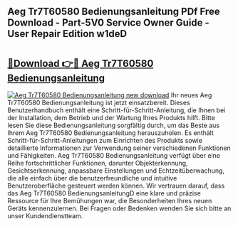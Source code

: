 ## Aeg Tr7T60580 Bedienungsanleitung PDf Free Download - Part-5V0 Service Owner Guide - User Repair Edition w1deD

# <h2><a href="http://df2b8g.blite.top/?on=Aeg+Tr7T60580+Bedienungsanleitung">🔗Download 👉🔴 Aeg Tr7T60580 Bedienungsanleitung</a></h2>

[![Aeg Tr7T60580 Bedienungsanleitung new download](https://i.imgur.com/lujVjoI.png)](http://df2b8g.blite.top/?on=Aeg+Tr7T60580+Bedienungsanleitung)
Ihr neues Aeg Tr7T60580 Bedienungsanleitung ist jetzt einsatzbereit. Dieses Benutzerhandbuch enthält eine Schritt-für-Schritt-Anleitung, die Ihnen bei der Installation, dem Betrieb und der Wartung Ihres Produkts hilft. Bitte lesen Sie diese Bedienungsanleitung sorgfältig durch, um das Beste aus Ihrem Aeg Tr7T60580 Bedienungsanleitung herauszuholen. Es enthält Schritt-für-Schritt-Anleitungen zum Einrichten des Produkts sowie detaillierte Informationen zur Verwendung seiner verschiedenen Funktionen und Fähigkeiten. Aeg Tr7T60580 Bedienungsanleitung verfügt über eine Reihe fortschrittlicher Funktionen, darunter Objekterkennung, Gesichtserkennung, anpassbare Einstellungen und Echtzeitüberwachung, die alle einfach über die benutzerfreundliche und intuitive Benutzeroberfläche gesteuert werden können. Wir vertrauen darauf, dass das Aeg Tr7T60580 BedienungsanleitungD eine klare und präzise Ressource für Ihre Bemühungen war, die Besonderheiten Ihres neuen Geräts kennenzulernen. Bei Fragen oder Bedenken wenden Sie sich bitte an unser Kundendienstteam.
